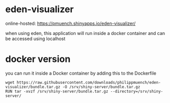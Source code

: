 # eden-visualizer

online-hosted: https://pmuench.shinyapps.io/eden-visualizer/

when using eden, this application will run inside a docker container and can be accessed using localhost

# docker version

you can run it inside a Docker container by adding this to the Dockerfile

```
wget https://raw.githubusercontent.com/downloads/philippmuench/eden-visualizer/bundle.tar.gz -O /srv/shiny-server/bundle.tar.gz
RUN tar -xvzf /srv/shiny-server/bundle.tar.gz --directory=/srv/shiny-server/
```
